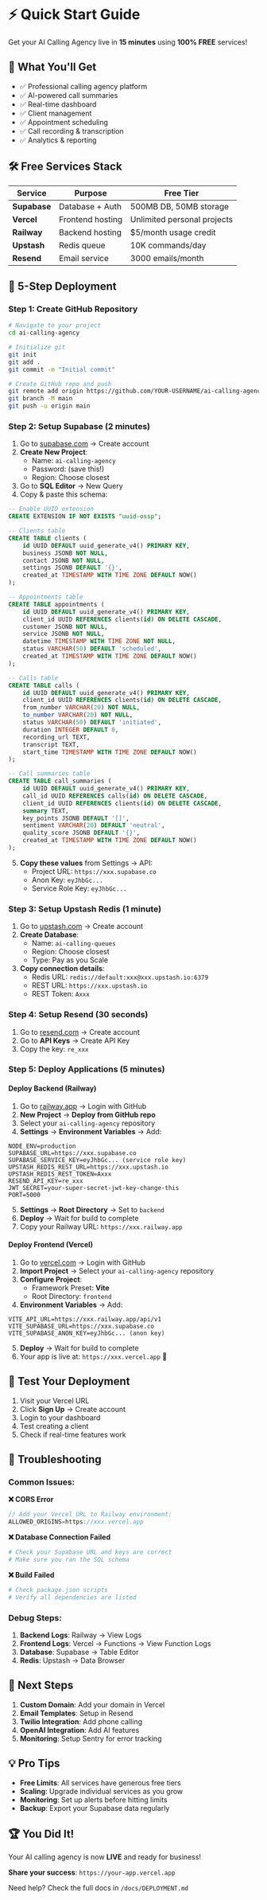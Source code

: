 # ⚡ Quick Start Guide

Get your AI Calling Agency live in **15 minutes** using **100% FREE** services!

## 🎯 What You'll Get

- ✅ Professional calling agency platform
- ✅ AI-powered call summaries
- ✅ Real-time dashboard
- ✅ Client management
- ✅ Appointment scheduling
- ✅ Call recording & transcription
- ✅ Analytics & reporting

## 🛠 Free Services Stack

| Service | Purpose | Free Tier |
|---------|---------|-----------|
| **Supabase** | Database + Auth | 500MB DB, 50MB storage |
| **Vercel** | Frontend hosting | Unlimited personal projects |
| **Railway** | Backend hosting | $5/month usage credit |
| **Upstash** | Redis queue | 10K commands/day |
| **Resend** | Email service | 3000 emails/month |

## 🚀 5-Step Deployment

### Step 1: Create GitHub Repository

```bash
# Navigate to your project
cd ai-calling-agency

# Initialize git
git init
git add .
git commit -m "Initial commit"

# Create GitHub repo and push
git remote add origin https://github.com/YOUR-USERNAME/ai-calling-agency.git
git branch -M main
git push -u origin main
```

### Step 2: Setup Supabase (2 minutes)

1. Go to [supabase.com](https://supabase.com) → Create account
2. **Create New Project**:
   - Name: `ai-calling-agency`
   - Password: (save this!)
   - Region: Choose closest
3. Go to **SQL Editor** → New Query
4. Copy & paste this schema:

```sql
-- Enable UUID extension
CREATE EXTENSION IF NOT EXISTS "uuid-ossp";

-- Clients table
CREATE TABLE clients (
    id UUID DEFAULT uuid_generate_v4() PRIMARY KEY,
    business JSONB NOT NULL,
    contact JSONB NOT NULL,
    settings JSONB DEFAULT '{}',
    created_at TIMESTAMP WITH TIME ZONE DEFAULT NOW()
);

-- Appointments table
CREATE TABLE appointments (
    id UUID DEFAULT uuid_generate_v4() PRIMARY KEY,
    client_id UUID REFERENCES clients(id) ON DELETE CASCADE,
    customer JSONB NOT NULL,
    service JSONB NOT NULL,
    datetime TIMESTAMP WITH TIME ZONE NOT NULL,
    status VARCHAR(50) DEFAULT 'scheduled',
    created_at TIMESTAMP WITH TIME ZONE DEFAULT NOW()
);

-- Calls table
CREATE TABLE calls (
    id UUID DEFAULT uuid_generate_v4() PRIMARY KEY,
    client_id UUID REFERENCES clients(id) ON DELETE CASCADE,
    from_number VARCHAR(20) NOT NULL,
    to_number VARCHAR(20) NOT NULL,
    status VARCHAR(50) DEFAULT 'initiated',
    duration INTEGER DEFAULT 0,
    recording_url TEXT,
    transcript TEXT,
    start_time TIMESTAMP WITH TIME ZONE DEFAULT NOW()
);

-- Call summaries table
CREATE TABLE call_summaries (
    id UUID DEFAULT uuid_generate_v4() PRIMARY KEY,
    call_id UUID REFERENCES calls(id) ON DELETE CASCADE,
    client_id UUID REFERENCES clients(id) ON DELETE CASCADE,
    summary TEXT,
    key_points JSONB DEFAULT '[]',
    sentiment VARCHAR(20) DEFAULT 'neutral',
    quality_score JSONB DEFAULT '{}',
    created_at TIMESTAMP WITH TIME ZONE DEFAULT NOW()
);
```

5. **Copy these values** from Settings → API:
   - Project URL: `https://xxx.supabase.co`
   - Anon Key: `eyJhbGc...`
   - Service Role Key: `eyJhbGc...`

### Step 3: Setup Upstash Redis (1 minute)

1. Go to [upstash.com](https://upstash.com) → Create account
2. **Create Database**:
   - Name: `ai-calling-queues`
   - Region: Choose closest
   - Type: Pay as you Scale
3. **Copy connection details**:
   - Redis URL: `redis://default:xxx@xxx.upstash.io:6379`
   - REST URL: `https://xxx.upstash.io`
   - REST Token: `Axxx`

### Step 4: Setup Resend (30 seconds)

1. Go to [resend.com](https://resend.com) → Create account
2. Go to **API Keys** → Create API Key
3. Copy the key: `re_xxx`

### Step 5: Deploy Applications (5 minutes)

#### Deploy Backend (Railway)

1. Go to [railway.app](https://railway.app) → Login with GitHub
2. **New Project** → **Deploy from GitHub repo**
3. Select your `ai-calling-agency` repository
4. **Settings** → **Environment Variables** → Add:

```env
NODE_ENV=production
SUPABASE_URL=https://xxx.supabase.co
SUPABASE_SERVICE_KEY=eyJhbGc... (service role key)
UPSTASH_REDIS_REST_URL=https://xxx.upstash.io
UPSTASH_REDIS_REST_TOKEN=Axxx
RESEND_API_KEY=re_xxx
JWT_SECRET=your-super-secret-jwt-key-change-this
PORT=5000
```

5. **Settings** → **Root Directory** → Set to `backend`
6. **Deploy** → Wait for build to complete
7. Copy your Railway URL: `https://xxx.railway.app`

#### Deploy Frontend (Vercel)

1. Go to [vercel.com](https://vercel.com) → Login with GitHub
2. **Import Project** → Select your `ai-calling-agency` repository
3. **Configure Project**:
   - Framework Preset: **Vite**
   - Root Directory: `frontend`
4. **Environment Variables** → Add:

```env
VITE_API_URL=https://xxx.railway.app/api/v1
VITE_SUPABASE_URL=https://xxx.supabase.co
VITE_SUPABASE_ANON_KEY=eyJhbGc... (anon key)
```

5. **Deploy** → Wait for build to complete
6. Your app is live at: `https://xxx.vercel.app` 🎉

## 🧪 Test Your Deployment

1. Visit your Vercel URL
2. Click **Sign Up** → Create account
3. Login to your dashboard
4. Test creating a client
5. Check if real-time features work

## 🔧 Troubleshooting

### Common Issues:

**❌ CORS Error**
```javascript
// Add your Vercel URL to Railway environment:
ALLOWED_ORIGINS=https://xxx.vercel.app
```

**❌ Database Connection Failed**
```bash
# Check your Supabase URL and keys are correct
# Make sure you ran the SQL schema
```

**❌ Build Failed**
```bash
# Check package.json scripts
# Verify all dependencies are listed
```

### Debug Steps:

1. **Backend Logs**: Railway → View Logs
2. **Frontend Logs**: Vercel → Functions → View Function Logs  
3. **Database**: Supabase → Table Editor
4. **Redis**: Upstash → Data Browser

## 🎯 Next Steps

1. **Custom Domain**: Add your domain in Vercel
2. **Email Templates**: Setup in Resend
3. **Twilio Integration**: Add phone calling
4. **OpenAI Integration**: Add AI features
5. **Monitoring**: Setup Sentry for error tracking

## 💡 Pro Tips

- **Free Limits**: All services have generous free tiers
- **Scaling**: Upgrade individual services as you grow
- **Monitoring**: Set up alerts before hitting limits
- **Backup**: Export your Supabase data regularly

## 🏆 You Did It!

Your AI calling agency is now **LIVE** and ready for business! 

**Share your success**: `https://your-app.vercel.app`

Need help? Check the full docs in `/docs/DEPLOYMENT.md`